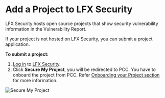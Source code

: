 # Add a Project to LFX Security

LFX Security hosts open source projects that show security vulnerability information in the Vulnerability Report.

If your project is not hosted on LFX Security, you can submit a project application.

**To submit a project:**

1. [Log in](../sso/sign-in/) to [LFX Security](https://security.lfx.linuxfoundation.org).
2. Click **Secure My Project**, you will be redirected to PCC. You have to onboard the project from PCC. Refer [Onboarding your Project section](onboarding-your-project.md) for more information.

![Secure My Project](../.gitbook/assets/Secure\_My\_Project.png)
